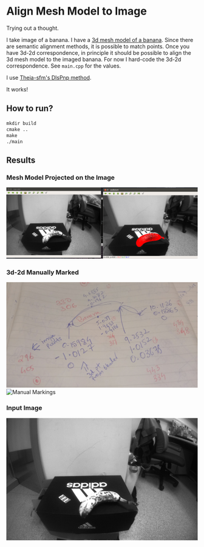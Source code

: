 # Align Mesh Model to Image

Trying out a thought.

I take image of a banana. I have a [3d mesh model of a banana](https://free3d.com/3d-model/banana-23586.html).
Since there are semantic alignment methods, it is possible to match points. Once you have
3d-2d correspondence, in principle it should be possible to align the 3d mesh model to the imaged banana.
For now I hard-code the 3d-2d correspondence. See `main.cpp` for the values.

I use [Theia-sfm's DlsPnp method](http://theia-sfm.org/pose.html#perspective-n-point). 

It works!

## How to run?
```
mkdir build
cmake ..
make
./main
```

## Results
### Mesh Model Projected on the Image
![Result](./results/alignment_result.png)


### 3d-2d Manually Marked
![Manual Markings](./results/IMG_20181214_193607.jpg)
![Manual Markings](./results/blender.jpg)

### Input Image
![Input Image](./data/demo_image.jpg)
